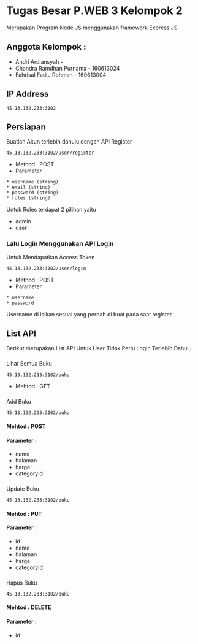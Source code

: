 # Tugas Besar P.WEB 3 Kelompok 2

Merupakan Program Node JS menggunakan framework Express JS


## Anggota Kelompok :

* Andri Ardiansyah - 
* Chandra Ramdhan Purnama - 160613024
* Fahrisal Fadlu Rohman - 160613004

## IP Address

```
45.13.132.233:3102
```

## Persiapan

Buatlah Akun terlebih dahulu dengan API Register

```url
45.13.132.233:3102/user/register
```

* Method : POST
* Parameter

```
* username (string)
* email (string)
* password (string)
* roles (string)
```

Untuk Roles terdapat 2 pilihan yaitu 
* admin 
* user

### Lalu Login Menggunakan API Login

Untuk Mendapatkan Access Token

```url
45.13.132.233:3102/user/login
```

* Method : POST
* Parameter

```
* username
* password
```

Username di isikan sesuai yang pernah di buat pada saat register

## List API

Berikut merupakan List API Untuk User Tidak Perlu Login Terlebih Dahulu

###
Lihat Semua Buku
```url
45.13.132.233:3102/buku
```
* Mehtod : GET

###
Add Buku
```url
45.13.132.233:3102/buku
```
#### Mehtod : POST
#### Parameter : 
* name
* halaman
* harga
* categoryId

###
Update Buku
```url
45.13.132.233:3102/buku
```
#### Mehtod : PUT
#### Parameter : 
* id
* name
* halaman
* harga
* categoryId

###
Hapus Buku
```url
45.13.132.233:3102/buku
```
#### Mehtod : DELETE
#### Parameter : 
* id





